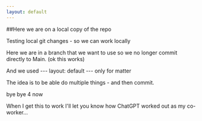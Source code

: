```yaml
---
layout: default
---
```


##Here we are on a local copy of the repo

Testing local git changes - so we can work locally 

Here we are in a branch that we want to use so we no longer commit directly to Main. (ok this works)

And we used --- layout: default --- only for matter

The idea is to be able do multiple things - and then commit.

bye bye 4 now

When I get this to work I'll let you know how ChatGPT worked out as my co-worker...
